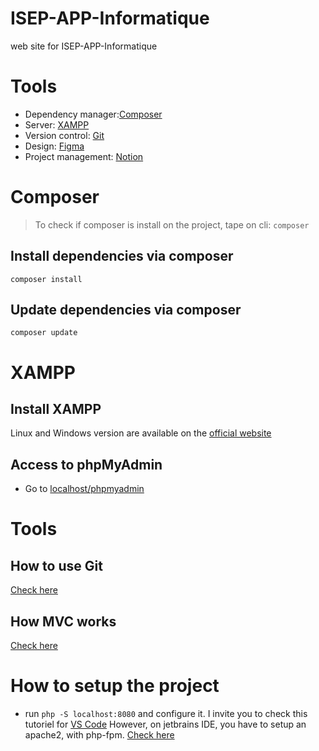 # ISEP-APP-Informatique
web site for ISEP-APP-Informatique

# Tools
- Dependency manager:[Composer](https://www.hostinger.fr/tutoriels/comment-installer-et-utiliser-composer)
- Server: [XAMPP](https://www.apachefriends.org/download.html)
- Version control: [Git](https://git-scm.com/downloads)
- Design: [Figma](https://www.figma.com)
- Project management: [Notion](https://www.notion.so) 


# Composer
> To check if composer is install on the project, tape on cli:
> ``` composer ```


## Install dependencies via composer
``` composer install ```
## Update dependencies via composer
``` composer update ```

# XAMPP
## Install XAMPP
Linux and Windows version are available on the [official website](https://www.apachefriends.org/download.html)

## Access to phpMyAdmin
- Go to [localhost/phpmyadmin](http://localhost/phpmyadmin)

# Tools
## How to use Git
[Check here](https://hostinger.fr/tutoriels/tuto-git/)

## How MVC works
[Check here](https://www.tutorialspoint.com/mvc_framework/mvc_framework_introduction.htm)

# How to setup the project
- run ``` php -S localhost:8080 ``` and configure it.
I invite you to check this tutoriel for [VS Code](https://stackoverflow.com/questions/60678203/is-it-possible-to-use-live-server-for-php-with-autoreload-on-save)
However, on jetbrains IDE, you have to setup an apache2, with php-fpm. [Check here](https://www.jetbrains.com/help/phpstorm/2021.1/configuring-xdebug.html)
